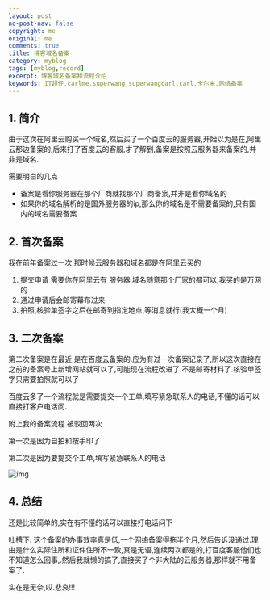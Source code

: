 ```yaml
---
layout: post
no-post-nav: false 
copyright: me
original: me
comments: true
title: 博客域名备案
category: myblog
tags: [myblog,record]
excerpt: 博客域名备案和流程介绍
keywords: IT超仔,carlme,superwang,superwangcarl,carl,卡尔米,网络备案
---
```


## 1. 简介

由于这次在阿里云购买一个域名,然后买了一个百度云的服务器,开始以为是在,阿里云那边备案的,后来打了百度云的客服,才了解到,备案是按照云服务器来备案的,并非是域名.

需要明白的几点

- 备案是看你服务器在那个厂商就找那个厂商备案,并非是看你域名的
- 如果你的域名解析的是国外服务器的ip,那么你的域名是不需要备案的,只有国内的域名需要备案

## 2. 首次备案

我在前年备案过一次,那时候云服务器和域名都是在阿里云买的

1. 提交申请 需要你在阿里云有 服务器 域名随意那个厂家的都可以,我买的是万网的
2. 通过申请后会邮寄幕布过来
3. 拍照,核验单签字之后在邮寄到指定地点,等消息就行(我大概一个月)

## 3. 二次备案

第二次备案是在最近,是在百度云备案的.应为有过一次备案记录了,所以这次直接在之前的备案号上新增网站就可以了,可能现在流程改进了.不是邮寄材料了.核验单签字只需要拍照就可以了

百度云多了一个流程就是需要提交一个工单,填写紧急联系人的电话,不懂的话可以直接打客户电话问.

附上我的备案流程 被驳回两次

第一次是因为自拍和按手印了

第二次是因为要提交个工单,填写紧急联系人的电话

![img]({{site.cdn}}assets/images/blog/2019/20190410225811.png)

## 4. 总结

还是比较简单的,实在有不懂的话可以直接打电话问下

吐槽下: 这个备案的办事效率真是低,一个网络备案得拖半个月,然后告诉没通过.理由是什么实际住所和证件住所不一致,真是无语,连续两次都是的,打百度客服他们也不知道怎么回事,.然后我就懒的搞了,直接买了个非大陆的云服务器,那样就不用备案了.

实在是无奈,哎.悲哀!!!